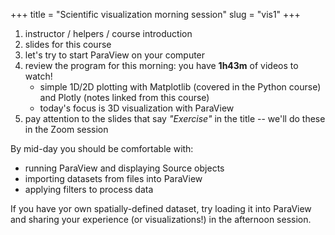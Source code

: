 +++
title = "Scientific visualization morning session"
slug = "vis1"
+++

<!-- 1. distribute usernames and passwords (optional, only for quick Plotly practice on Cassiopeia) -->

1. instructor / helpers / course introduction
1. slides for this course
1. let's try to start ParaView on your computer
1. review the program for this morning: you have **1h43m** of videos to watch!
    - simple 1D/2D plotting with Matplotlib (covered in the Python course) and Plotly (notes linked from this course)
	- today's focus is 3D visualization with ParaView
1. pay attention to the slides that say *"Exercise"* in the title -- we'll do these in the Zoom session

<!-- Plotly is a **side topic** to show some simple interactive plotting where ParaView is an overkill. Please do not spend -->
<!-- more than 30 mins on it, or you will have no time left for 3D visualization! On the other hand, if all you are -->
<!-- interested is 1D/2D plotting then feel free to spend more time on Plotly. -->

By mid-day you should be comfortable with:

* running ParaView and displaying Source objects
* importing datasets from files into ParaView
* applying filters to process data

If you have yor own spatially-defined dataset, try loading it into ParaView and sharing your experience (or
visualizations!)  in the afternoon session.

<!-- - creating and deleting files and directories, copying and moving them -->
<!-- - writing text into a file and printing its contents to the terminal -->
<!-- - working with `tar` archives -->
